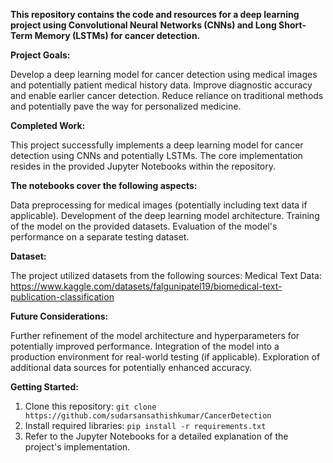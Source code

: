 **This repository contains the code and resources for a deep learning project using Convolutional Neural Networks (CNNs) and Long Short-Term Memory (LSTMs) for cancer detection.**

**Project Goals:**

Develop a deep learning model for cancer detection using medical images and potentially patient medical history data.
Improve diagnostic accuracy and enable earlier cancer detection.
Reduce reliance on traditional methods and potentially pave the way for personalized medicine.

**Completed Work:**

This project successfully implements a deep learning model for cancer detection using CNNs and potentially LSTMs. The core implementation resides in the provided Jupyter Notebooks within the repository. 

**The notebooks cover the following aspects:**

Data preprocessing for medical images (potentially including text data if applicable).
Development of the deep learning model architecture.
Training of the model on the provided datasets.
Evaluation of the model's performance on a separate testing dataset.

**Dataset:**

The project utilized datasets from the following sources:
Medical Text Data: https://www.kaggle.com/datasets/falgunipatel19/biomedical-text-publication-classification

**Future Considerations:**

Further refinement of the model architecture and hyperparameters for potentially improved performance.
Integration of the model into a production environment for real-world testing (if applicable).
Exploration of additional data sources for potentially enhanced accuracy.

**Getting Started:**

1. Clone this repository: `git clone https://github.com/sudarsansathishkumar/CancerDetection`
2. Install required libraries: `pip install -r requirements.txt`
3. Refer to the Jupyter Notebooks for a detailed explanation of the project's implementation.
